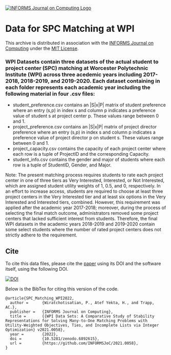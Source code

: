 [![INFORMS Journal on Computing Logo](https://INFORMSJoC.github.io/logos/INFORMS_Journal_on_Computing_Header.jpg)](https://pubsonline.informs.org/journal/ijoc)

# Data for SPC Matching at WPI

This archive is distributed in association with the [INFORMS Journal on
Computing](https://pubsonline.informs.org/journal/ijoc) under the [MIT License](LICENSE).

### WPI Datasets contain three datasets of the actual student to project center (SPC) matching at Worcester Polytechnic Institute (WPI) across three acedemic years including 2017-2018, 2018-2019, and 2019-2020. Each dataset containing in each folder represents each academic year including the following material in four .csv files:

- student_preference.csv contains an |S|x|P| matrix of student preference where an entry (s,p) in index s and column p indicates a preference value of student s at project center p. These values range between 0 and 1.
- project_preference.csv contains an |S|x|P| matrix of project director preference where an entry (s,p) in index s and column p indicates a preference value of project director p on student s. These values range between 0 and 1.
- project_capacity.csv contains the capacity of each project center where each row is a tuple of ProjectID and the corresponding Capacity.
- student_info.csv contains the gender and major of students where each row is a tuple of StudentID, Gender, and Major.

Note: The present matching process requires students to rate each project center in one of three tiers as Very Interested, Interested, or Not Interested, which are assigned student utility weights of 1, 0.5, and 0, respectively. In an effort to increase access, students are required to choose at least three project centers in the Very Interested tier and at least six options in the Very Interested and Interested tiers, combined. However, this requirement was applied after the academic year 2017-2018; moreover, during the process of selecting the final match outcome, administrators removed some project centers that lacked sufficient interest from students. Therefore, the final WPI datasets in the academic years 2018-2019 and 2019-2020 contain some select students where the number of rated project centers does not strictly adhere to the requirement.

## Cite

To cite this data files, please cite the [paper](https://doi.org/10.1287/ijoc.2021.0058) using its DOI and the software itself, using the following DOI.

[![DOI](https://zenodo.org/badge/516552677.svg)](https://zenodo.org/badge/latestdoi/516552677)

Below is the BibTex for citing this version of the code.

```
@article{SPC_Matching_WPI2022,
  author =      {Wiratchotisatian, P., Atef Yekta, H., and Trapp, AC.},
  publisher =   {INFORMS Journal on Computing},
  title =       {{WPI Data Sets: A Comparative Study of Stability Representations for Solving Many-to-One Matching Problems with Utility-Weighted Objectives, Ties, and Incomplete Lists via Integer Optimization} v2021.0058},
  year =        {2022},
  doi =         {10.5281/zenodo.6892615},
  url =         {https://github.com/INFORMSJoC/2021.0058},
}  
```

